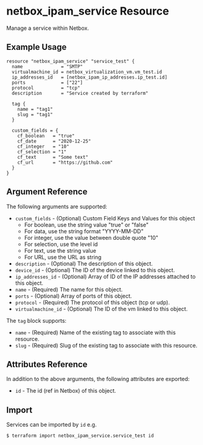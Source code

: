# netbox\_ipam\_service Resource

Manage a service within Netbox.

## Example Usage

```hcl
resource "netbox_ipam_service" "service_test" {
  name              = "SMTP"
  virtualmachine_id = netbox_virtualization_vm.vm_test.id
  ip_addresses_id   = [netbox_ipam_ip_addresses.ip_test.id]
  ports             = ["22"]
  protocol          = "tcp"
  description       = "Service created by terraform"

  tag {
    name = "tag1"
    slug = "tag1"
  }

  custom_fields = {
    cf_boolean   = "true"
    cf_date      = "2020-12-25"
    cf_integer   = "10"
    cf_selection = "1"
    cf_text      = "Some text"
    cf_url       = "https://github.com"
  }
}
```

## Argument Reference

The following arguments are supported:
* ``custom_fields`` - (Optional) Custom Field Keys and Values for this object
  * For boolean, use the string value "true" or "false"
  * For data, use the string format "YYYY-MM-DD"
  * For integer, use the value between double quote "10"
  * For selection, use the level id
  * For text, use the string value
  * For URL, use the URL as string
* ``description`` - (Optional) The description of this object.
* ``device_id`` - (Optional) The ID of the device linked to this object.
* ``ip_addresses_id`` - (Optional) Array of ID of the IP addresses attached to this object.
* ``name`` - (Required) The name for this object.
* ``ports`` - (Optional) Array of ports of this object.
* ``protocol`` - (Required) The protocol of this object (tcp or udp).
* ``virtualmachine_id`` - (Optional) The ID of the vm linked to this object.

The ``tag`` block supports:
* ``name`` - (Required) Name of the existing tag to associate with this resource.
* ``slug`` - (Required) Slug of the existing tag to associate with this resource.

## Attributes Reference

In addition to the above arguments, the following attributes are exported:
* ``id`` - The id (ref in Netbox) of this object.

## Import

Services can be imported by `id` e.g.

```
$ terraform import netbox_ipam_service.service_test id
```
